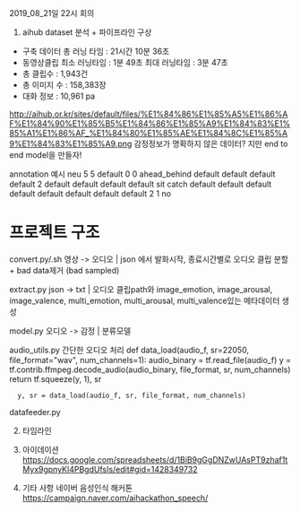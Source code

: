 2019_08_21일 22시 회의

1. aihub dataset 분석 + 파이프라인 구상

- 구축 데이터 총 러닝 타임 : 21시간 10분 36초
- 동영상클립
 최소 러닝타임 : 1분 49초
 최대 러닝타임 : 3분 47초
- 총 클립수 : 1,943건
- 총 이미지 수 : 158,383장
- 대화 정보 : 10,961 pa

http://aihub.or.kr/sites/default/files/%E1%84%86%E1%85%A5%E1%86%AF%E1%84%90%E1%85%B5%E1%84%86%E1%85%A9%E1%84%83%E1%85%A1%E1%86%AF_%E1%84%80%E1%85%AE%E1%84%8C%E1%85%A9%E1%84%83%E1%85%A9.png
감정정보가 명확하지 않은 데이터? 지만 end to end model을 만들자! 



annotation 예시
<box frame="133" keyframe="0" occluded="0" outside="0" xbr="1390.32" xtl="836.65" ybr="959.74" ytl="129.55">
      <attribute name="image_emotion">neu</attribute>
      <attribute name="image_arousal">5</attribute>
      <attribute name="image_valence">5</attribute>
      <attribute name="multi_emotion">default</attribute>
      <attribute name="multi_arousal">0</attribute>
      <attribute name="multi_valence">0</attribute>
      <attribute name="position1">ahead_behind</attribute>
      <attribute name="position2">default</attribute>
      <attribute name="position3">default</attribute>
      <attribute name="position4">default</attribute>
      <attribute name="position5">default</attribute>
      <attribute name="position_id1">2</attribute>
      <attribute name="position_id2">default</attribute>
      <attribute name="position_id3">default</attribute>
      <attribute name="position_id4">default</attribute>
      <attribute name="position_id5">default</attribute>
      <attribute name="predicate1">sit</attribute>
      <attribute name="predicate2">catch</attribute>
      <attribute name="predicate3">default</attribute>
      <attribute name="predicate4">default</attribute>
      <attribute name="predicate5">default</attribute>
      <attribute name="predicate_id1">default</attribute>
      <attribute name="predicate_id2">default</attribute>
      <attribute name="predicate_id3">default</attribute>
      <attribute name="predicate_id4">default</attribute>
      <attribute name="predicate_id5">default</attribute>
      <attribute name="person_id">2</attribute>
      <attribute name="object_id">1</attribute>
      <attribute name="script_tagging">no</attribute>
    </box>
    

# 프로젝트 구조 

convert.py/.sh 영상 -> 오디오  |  json 에서 발화시작, 종료시간별로 오디오 클립 분할 + bad data제거 (bad sampled)

extract.py     json -> txt    |  오디오 클립path와 image_emotion, image_arousal, image_valence, multi_emotion, multi_arousal, multi_valence있는 메타데이터 생성

model.py       오디오 -> 감정  | 분류모델  

audio_utils.py 간단한 오디오 처리
    def data_load(audio_f, sr=22050, file_format="wav", num_channels=1):
      audio_binary = tf.read_file(audio_f)
      y = tf.contrib.ffmpeg.decode_audio(audio_binary, file_format, sr, num_channels)
      return tf.squeeze(y, 1), sr

      y, sr = data_load(audio_f, sr, file_format, num_channels)
datafeeder.py    

2. 타임라인

3. 아이데이션 
https://docs.google.com/spreadsheets/d/1BiB9gGgDNZwUAsPT9zhaf1tMyx9gpnyKl4PBgdUfsIs/edit#gid=1428349732

4. 기타 사항 
네이버 음성인식 해커톤 https://campaign.naver.com/aihackathon_speech/
